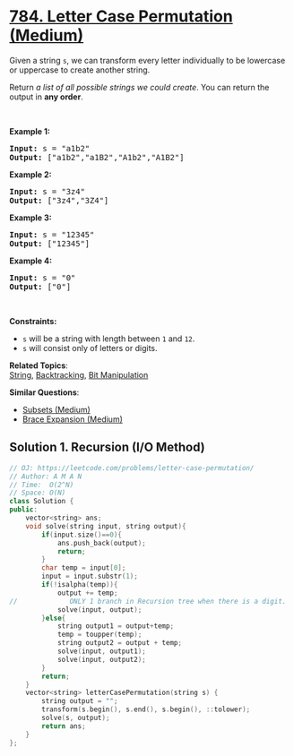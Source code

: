 # [784. Letter Case Permutation (Medium)](https://leetcode.com/problems/letter-case-permutation/)

<p>Given a string <code>s</code>, we can transform every letter individually to be lowercase or uppercase to create another string.</p>

<p>Return <em>a list of all possible strings we could create</em>. You can return the output&nbsp;in <strong>any order</strong>.</p>

<p>&nbsp;</p>
<p><strong>Example 1:</strong></p>

<pre><strong>Input:</strong> s = "a1b2"
<strong>Output:</strong> ["a1b2","a1B2","A1b2","A1B2"]
</pre>

<p><strong>Example 2:</strong></p>

<pre><strong>Input:</strong> s = "3z4"
<strong>Output:</strong> ["3z4","3Z4"]
</pre>

<p><strong>Example 3:</strong></p>

<pre><strong>Input:</strong> s = "12345"
<strong>Output:</strong> ["12345"]
</pre>

<p><strong>Example 4:</strong></p>

<pre><strong>Input:</strong> s = "0"
<strong>Output:</strong> ["0"]
</pre>

<p>&nbsp;</p>
<p><strong>Constraints:</strong></p>

<ul>
	<li><code>s</code> will be a string with length between <code>1</code> and <code>12</code>.</li>
	<li><code>s</code> will consist only of letters or digits.</li>
</ul>


**Related Topics**:  
[String](https://leetcode.com/tag/string/), [Backtracking](https://leetcode.com/tag/backtracking/), [Bit Manipulation](https://leetcode.com/tag/bit-manipulation/)

**Similar Questions**:
* [Subsets (Medium)](https://leetcode.com/problems/subsets/)
* [Brace Expansion (Medium)](https://leetcode.com/problems/brace-expansion/)

## Solution 1. Recursion (I/O Method) 

```cpp
// OJ: https://leetcode.com/problems/letter-case-permutation/
// Author: A M A N
// Time:  O(2^N)
// Space: O(N)
class Solution {
public:
    vector<string> ans;
    void solve(string input, string output){
        if(input.size()==0){
            ans.push_back(output);
            return;
        }
        char temp = input[0];
        input = input.substr(1);
        if(!isalpha(temp)){
            output += temp;
//             ONLY 1 branch in Recursion tree when there is a digit. 
            solve(input, output);
        }else{
            string output1 = output+temp;
            temp = toupper(temp);
            string output2 = output + temp;
            solve(input, output1);
            solve(input, output2);
        }
        return;
    }
    vector<string> letterCasePermutation(string s) {
        string output = "";
        transform(s.begin(), s.end(), s.begin(), ::tolower);
        solve(s, output);
        return ans;
    }
};
```
